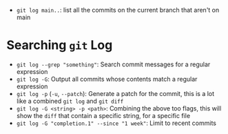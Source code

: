 - `git log main..`: list all the commits on the current branch that aren't on main

# Searching `git` Log

- `git log --grep "something"`: Search commit messages for a regular expression
- `git log -G`: Output all commits whose contents match a regular expression
- `git log -p` (`-u`, `--patch`): Generate a patch for the commit, this is a lot like a combined `git log` and `git diff`
- `git log -G <string> -p <path>`: Combining the above too flags, this will show the `diff` that contain a specific string, for a specific file
- `git log -G "completion.1" --since "1 week"`: Limit to recent commits
